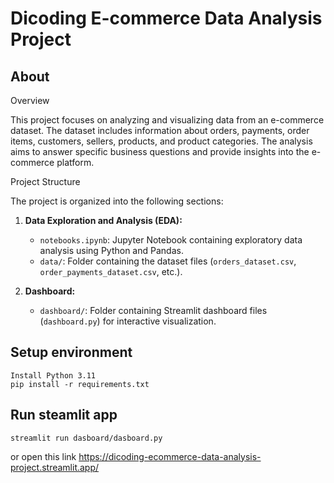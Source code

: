 # Dicoding E-commerce Data Analysis Project 

## About
Overview

This project focuses on analyzing and visualizing data from an e-commerce dataset. The dataset includes information about orders, payments, order items, customers, sellers, products, and product categories. The analysis aims to answer specific business questions and provide insights into the e-commerce platform.

Project Structure

The project is organized into the following sections:

1. **Data Exploration and Analysis (EDA):**
   - `notebooks.ipynb`: Jupyter Notebook containing exploratory data analysis using Python and Pandas.
   - `data/`: Folder containing the dataset files (`orders_dataset.csv`, `order_payments_dataset.csv`, etc.).

2. **Dashboard:**
   - `dashboard/`: Folder containing Streamlit dashboard files (`dashboard.py`) for interactive visualization.


## Setup environment
```
Install Python 3.11
pip install -r requirements.txt
```

## Run steamlit app
```
streamlit run dasboard/dasboard.py
```
or open this link
https://dicoding-ecommerce-data-analysis-project.streamlit.app/
